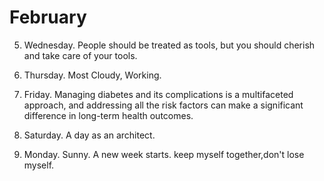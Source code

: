 # February

5. Wednesday. People should be treated as tools, but you should cherish and take care of your tools.

6. Thursday. Most Cloudy, Working.

7. Friday.  Managing diabetes and its complications is a multifaceted approach, and addressing all the risk factors can make a significant difference in long-term health outcomes.

8. Saturday. A day as an architect.

17. Monday. Sunny. A new week starts. keep myself together,don't lose myself.